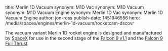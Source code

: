 title: Merlin 1D Vacuum
synonym: M1D Vac
synonym: M1D Vacuum
synonym: M1D Vacuum Engine
synonym: Merlin 1D Vac
synonym: Merlin 1D Vacuum Engine
author: jon-ross
publish-date: 1451946556
hero: /media/spacex/engines/merlin-1d-vacuum/rocketcam-dscovr

The vacuum variant Merlin 1D rocket engine is designed and
manufactured by [SpaceX](term) for use in the second stage of the
[Falcon 9 v1.1](term) and the [Falcon 9 Full Thrust](term).
